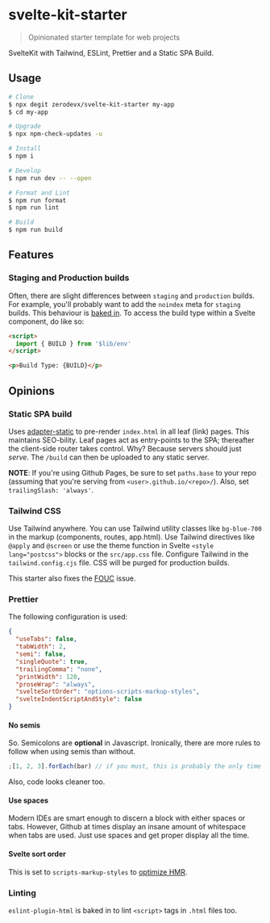 # svelte-kit-starter

> Opinionated starter template for web projects

SvelteKit with Tailwind, ESLint, Prettier and a Static SPA Build.

## Usage

```bash
# Clone
$ npx degit zerodevx/svelte-kit-starter my-app
$ cd my-app

# Upgrade
$ npx npm-check-updates -u

# Install
$ npm i

# Develop
$ npm run dev -- --open

# Format and Lint
$ npm run format
$ npm run lint

# Build
$ npm run build
```

## Features

### Staging and Production builds

Often, there are slight differences between `staging` and `production` builds. For example, you'll probably want to add
the `noindex` meta for `staging` builds. This behaviour is
[baked in](https://github.com/zerodevx/svelte-kit-starter/blob/main/src/routes/__layout.svelte). To access the build
type within a Svelte component, do like so:

```html
<script>
  import { BUILD } from '$lib/env'
</script>

<p>Build Type: {BUILD}</p>
```

## Opinions

### Static SPA build

Uses [adapter-static](https://github.com/sveltejs/kit/tree/master/packages/adapter-static) to pre-render `index.html` in
all leaf (link) pages. This maintains SEO-bility. Leaf pages act as entry-points to the SPA; thereafter the client-side
router takes control. Why? Because servers should just _serve_. The `/build` can then be uploaded to any static server.

**NOTE**: If you're using Github Pages, be sure to set `paths.base` to your repo (assuming that you're serving from
`<user>.github.io/<repo>/`). Also, set `trailingSlash: 'always'`.

### Tailwind CSS

Use Tailwind anywhere. You can use Tailwind utility classes like `bg-blue-700` in the markup (components, routes,
app.html). Use Tailwind directives like `@apply` and `@screen` or use the theme function in Svelte
`<style lang="postcss">` blocks or the `src/app.css` file. Configure Tailwind in the `tailwind.config.cjs` file. CSS
will be purged for production builds.

This starter also fixes the [FOUC](https://github.com/svelte-add/svelte-add/issues/137) issue.

### Prettier

The following configuration is used:

```json
{
  "useTabs": false,
  "tabWidth": 2,
  "semi": false,
  "singleQuote": true,
  "trailingComma": "none",
  "printWidth": 120,
  "proseWrap": "always",
  "svelteSortOrder": "options-scripts-markup-styles",
  "svelteIndentScriptAndStyle": false
}
```

#### No semis

So. Semicolons are **optional** in Javascript. Ironically, there are more rules to follow when using semis than without.

```js
;[1, 2, 3].forEach(bar) // if you must, this is probably the only time you should use a semi;
```

Also, code looks cleaner too.

#### Use spaces

Modern IDEs are smart enough to discern a block with either spaces or tabs. However, Github at times display an insane
amount of whitespace when tabs are used. Just use spaces and get proper display all the time.

#### Svelte sort order

This is set to `scripts-markup-styles` to
[optimize HMR](https://github.com/sveltejs/vite-plugin-svelte/blob/main/docs/faq.md#what-is-the-recommended-node-order-for-svelte-sfc-files).

### Linting

`eslint-plugin-html` is baked in to lint `<script>` tags in `.html` files too.
